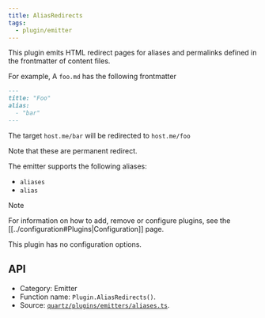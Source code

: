 ```yaml
---
title: AliasRedirects
tags:
  - plugin/emitter
---
```


This plugin emits HTML redirect pages for aliases and permalinks defined in the frontmatter of content files.

For example, A `foo.md` has the following frontmatter

```md title="foo.md"
---
title: "Foo"
alias:
  - "bar"
---
```

The target `host.me/bar` will be redirected to `host.me/foo`

Note that these are permanent redirect.

The emitter supports the following aliases:

- `aliases`
- `alias`

> [!note]
> For information on how to add, remove or configure plugins, see the [[../configuration#Plugins|Configuration]] page.

This plugin has no configuration options.

## API

- Category: Emitter
- Function name: `Plugin.AliasRedirects()`.
- Source: [`quartz/plugins/emitters/aliases.ts`](https://github.com/jackyzha0/quartz/blob/v4/quartz/plugins/emitters/aliases.ts).
